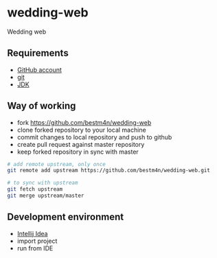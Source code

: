 # wedding-web
Wedding web

## Requirements
- [GitHub account](http://github.com)
- [git](https://git-scm.com/downloads)
- [JDK](http://www.oracle.com/technetwork/java/javase/downloads/jdk8-downloads-2133151.html)

## Way of working
- fork https://github.com/bestm4n/wedding-web
- clone forked repository to your local machine
- commit changes to local repository and push to github
- create pull request against master repository
- keep forked repository in sync with master
```bash
# add remote upstream, only once
git remote add upstream https://github.com/bestm4n/wedding-web.git

# to sync with upstream
git fetch upstream
git merge upstream/master
```

## Development environment
- [Intellij Idea](https://www.jetbrains.com/idea)
- import project
- run from IDE
